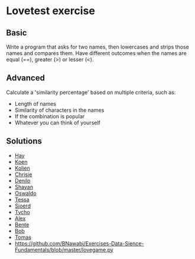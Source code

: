 # Lovetest exercise
## Basic
Write a program that asks for two names, then lowercases and strips those names and compares them. Have different outcomes when the names are equal (==), greater (>) or lesser (<).

## Advanced
Calculate a 'similarity percentage' based on multiple criteria, such as:
* Length of names
* Similarity of characters in the names
* If the combination is popular
* Whatever you can think of yourself

## Solutions
* [Hay](lovetest.py)
* [Koen](https://github.com/kvschaik/hu/blob/master/namecomparison.py)
* [Kolien](https://github.com/KolienPleijsant/master/blob/master/lovemaker.py)
* [Chrisje](https://github.com/ChrisjeOG/master/blob/master/lovemaker.py)
* [Denilo](https://github.com/Deser12/DataScienceFundamentals-/blob/master/love_calculator.py)
* [Shayan](https://github.com/shayan-z/exercises/blob/master/lovers.py)
* [Oswaldo](https://github.com/OzzyHU/repository/blob/master/exercise2_lovetest.py)
* [Tessa](https://github.com/tessadvries/ddd/blob/master/dsf-excercise2-lovetest.py)
* [Sjoerd](https://github.com/Sjoerdklaver/data-driven-design/blob/master/Lovetest)
* [Tycho](https://github.com/Thunderkings19/DDD2018/blob/master/Lovetest.py)
* [Alex](https://github.com/Alex-Gaas/Data-Science-Fundamentals/blob/master/lovetestadvanced.py)
* [Bente](https://github.com/bentevo/ddd/blob/master/matchmaker.py)
* [Bob](https://github.com/bw9300/Data-Science-Fundamentals/blob/master/lovetest.py)
* [Tomas](https://github.com/tomashabraken/Love_test/blob/master/Love_test.py)
* https://github.com/BNawabi/Exercises-Data-Sience-Fundamentals/blob/master/lovegame.py